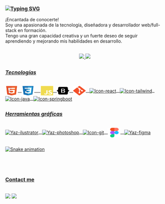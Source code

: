 ### [![Typing SVG](https://readme-typing-svg.herokuapp.com?lines=👋+¡Hola!+Soy+Yazmin)](https://git.io/typing-svg)

¡Encantada de conocerte!
<br>
Soy una apasionada de la tecnología, diseñadora y desarrollador web/full-stack en formación. 
<br>
Tengo una gran capacidad creativa y un fuerte deseo de seguir aprendiendo y mejorando mis habilidades en desarrollo.
<br>
<br>
<div align="center">
  <a href="https://github.com/yazmin-erazo">
    <img height="160em" src="https://github-readme-stats.vercel.app/api?username=yazmin-erazo&show_icons=true&theme=dracula&include_all_commits=true&count_private=true"/>
  <img height="160em" src="https://github-readme-stats.vercel.app/api/top-langs/?username=yazmin-erazo&layout=compact&langs_count=7&theme=dracula"/>
</div>
  
##  

### _Tecnologías_
<div style="display: inline_block"><br>
  <img align="center" alt="Icon-HTML" height="30" width="40" src="https://raw.githubusercontent.com/devicons/devicon/master/icons/html5/html5-original.svg">&nbsp;&nbsp;
  <img align="center" alt="Icon-CSS" height="30" width="40" src="https://raw.githubusercontent.com/devicons/devicon/master/icons/css3/css3-original.svg">&nbsp;&nbsp;&nbsp;&nbsp;
  <img align="center" alt="Icon-Js" height="30" width="40" src="https://raw.githubusercontent.com/devicons/devicon/master/icons/javascript/javascript-plain.svg">&nbsp;&nbsp;
  <img align="center" alt="Icon-B" height="30" width="40" src="https://raw.githubusercontent.com/devicons/devicon/master/icons/bootstrap/bootstrap-plain.svg">&nbsp;&nbsp;
  <img align="center" alt="Icon-git" height="30" width="40" src="https://raw.githubusercontent.com/devicons/devicon/master/icons/git/git-plain.svg">&nbsp;&nbsp;
  <img align="center" alt="Icon-react" height="30" width="40" src="https://cdn.jsdelivr.net/gh/devicons/devicon/icons/react/react-original.svg" />&nbsp;&nbsp;
  <img align="center" alt="Icon-tailwind" height="30" width="40" src="https://cdn.jsdelivr.net/gh/devicons/devicon/icons/tailwindcss/tailwindcss-plain.svg" />&nbsp;&nbsp;
  <img align="center" alt="Icon-java" height="30" width="40" src="https://cdn.jsdelivr.net/gh/devicons/devicon/icons/java/java-original.svg" />&nbsp;&nbsp;
  <img align="center" alt="Icon-springboot" height="30" width="40" src="https://cdn.jsdelivr.net/gh/devicons/devicon/icons/spring/spring-original.svg" />
                  
          

          
</div>

## 
### _Herramientas gráficas_
<div style="display: inline_block"><br>
<img align="center" alt="Yaz-ilustrator" height="30" width="40" src="https://cdn.jsdelivr.net/gh/devicons/devicon/icons/illustrator/illustrator-plain.svg"/>&nbsp;&nbsp;
<img align="center" alt="Yaz-photoshop" height="30" width="40" src="https://cdn.jsdelivr.net/gh/devicons/devicon/icons/photoshop/photoshop-plain.svg" />&nbsp;&nbsp;
<img align="center" alt="Icon-git" height="30" width="40" src="https://cdn.jsdelivr.net/gh/devicons/devicon/icons/xd/xd-plain.svg" />&nbsp;&nbsp;
<img align="center" alt="Yaz-figma" height="30" width="40" src="https://raw.githubusercontent.com/devicons/devicon/master/icons/figma/figma-original.svg">&nbsp;&nbsp;
<img align="center" alt="Yaz-figma" height="30" width="30" src="https://img.icons8.com/external-flat-berkahicon/64/null/external-Creativity-self-improvement-flat-berkahicon.png">

</div>
 
                   
##

<div> 
  
  ![Snake animation](https://github.com/yazmin-erazo/yazmin-erazo/blob/output/github-contribution-grid-snake.svg)
  
</div>
          
<br>
<br>

## 

### Contact me
<br>
  <a href = "mailto:ylerazom@gmail.com"><img src="https://img.shields.io/badge/-Gmail-%23333?style=for-the-badge&logo=gmail&logoColor=white" target="_blank"></a>
  <a href="https://www.linkedin.com/in/yazmin-erazo" target="_blank"><img src="https://img.shields.io/badge/-LinkedIn-%230077B5?style=for-the-badge&logo=linkedin&logoColor=white" target="_blank"></a> 
